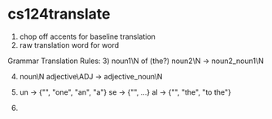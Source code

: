 cs124translate
==============

1)	chop off accents for baseline translation
2)	raw translation word for word

Grammar Translation Rules:
3)	noun1\N of (the?) noun2\N  -> noun2_noun1\N

4)	noun\N adjective\ADJ -> adjective_noun\N 

5)	un -> {"", "one", "an", "a"}
	se -> {"", ...}
	al -> {"", "the", "to the"}

6)	